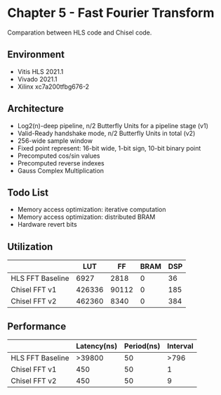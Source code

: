 # Chapter 5 - Fast Fourier Transform

Comparation between HLS code and Chisel code.



## Environment

- Vitis HLS 2021.1
- Vivado 2021.1
- Xilinx xc7a200tfbg676-2



## Architecture

- Log2(n)-deep pipeline, n/2 Butterfly Units for a pipeline stage (v1)
- Valid-Ready handshake mode,  n/2 Butterfly Units in total (v2)
- 256-wide sample window
- Fixed point represent: 16-bit wide, 1-bit sign, 10-bit binary point
- Precomputed cos/sin values
- Precomputed reverse indexes
- Gauss Complex Multiplication



## Todo List

- Memory access optimization: iterative computation
- Memory access optimization: distributed BRAM
- Hardware revert bits



## Utilization

|                  | LUT    | FF    | BRAM | DSP  |
| ---------------- | ------ | ----- | ---- | ---- |
| HLS FFT Baseline | 6927   | 2818  | 0    | 36   |
| Chisel FFT v1    | 426336 | 90112 | 0    | 185  |
| Chisel FFT v2    | 462360 | 8340  | 0    | 384  |



## Performance

|                  | Latency(ns) | Period(ns) | Interval |
| ---------------- | ----------- | ---------- | -------- |
| HLS FFT Baseline | >39800      | 50         | >796     |
| Chisel FFT v1    | 450         | 50         | 1        |
| Chisel FFT v2    | 450         | 50         | 9        |

